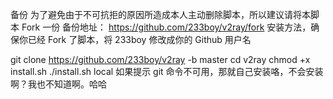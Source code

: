 备份
为了避免由于不可抗拒的原因所造成本人主动删除脚本，所以建议请将本脚本 Fork 一份
备份地址： https://github.com/233boy/v2ray/fork
安装方法，确保你已经 Fork 了脚本，将 233boy 修改成你的 Github 用户名

git clone https://github.com/233boy/v2ray -b master
cd v2ray
chmod +x install.sh
./install.sh local
如果提示 git 命令不可用，那就自己安装咯，不会安装啊？我也不知道啊。哈哈
